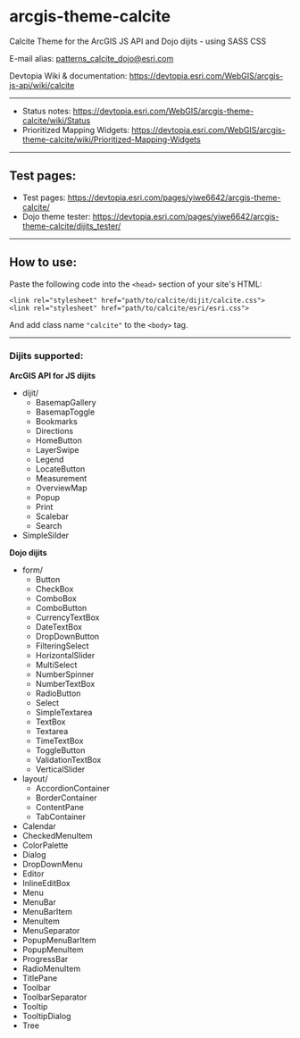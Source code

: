 arcgis-theme-calcite
=========================

Calcite Theme for the ArcGIS JS API and Dojo dijits - using SASS CSS

E-mail alias: patterns_calcite_dojo@esri.com 

Devtopia Wiki & documentation: https://devtopia.esri.com/WebGIS/arcgis-js-api/wiki/calcite

-----

* Status notes: https://devtopia.esri.com/WebGIS/arcgis-theme-calcite/wiki/Status
* Prioritized Mapping Widgets: https://devtopia.esri.com/WebGIS/arcgis-theme-calcite/wiki/Prioritized-Mapping-Widgets

-----

## Test pages:

* Test pages: https://devtopia.esri.com/pages/yiwe6642/arcgis-theme-calcite/ 
* Dojo theme tester: https://devtopia.esri.com/pages/yiwe6642/arcgis-theme-calcite/dijits_tester/

-----

## How to use:

Paste the following code into the `<head>` section of your site's HTML:
```
<link rel="stylesheet" href="path/to/calcite/dijit/calcite.css">
<link rel="stylesheet" href="path/to/calcite/esri/esri.css">
```
And add class name `"calcite"` to the `<body>` tag.

-----

### Dijits supported:

**ArcGIS API for JS dijits**
- dijit/
    - BasemapGallery
    - BasemapToggle
    - Bookmarks
    - Directions
    - HomeButton
    - LayerSwipe
    - Legend
    - LocateButton
    - Measurement
    - OverviewMap
    - Popup
    - Print
    - Scalebar
    - Search
- SimpleSilder

**Dojo dijits**
- form/
    - Button
    - CheckBox
    - ComboBox
    - ComboButton
    - CurrencyTextBox
    - DateTextBox
    - DropDownButton
    - FilteringSelect
    - HorizontalSlider
    - MultiSelect
    - NumberSpinner
    - NumberTextBox
    - RadioButton
    - Select
    - SimpleTextarea
    - TextBox
    - Textarea
    - TimeTextBox
    - ToggleButton
    - ValidationTextBox
    - VerticalSlider
- layout/
    - AccordionContainer
    - BorderContainer
    - ContentPane
    - TabContainer
- Calendar
- CheckedMenuItem
- ColorPalette
- Dialog
- DropDownMenu
- Editor
- InlineEditBox
- Menu
- MenuBar
- MenuBarItem
- MenuItem
- MenuSeparator
- PopupMenuBarItem
- PopupMenuItem
- ProgressBar
- RadioMenuItem
- TitlePane
- Toolbar
- ToolbarSeparator
- Tooltip
- TooltipDialog
- Tree
